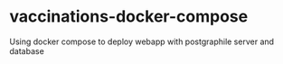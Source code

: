 # vaccinations-docker-compose
Using docker compose to deploy webapp with postgraphile server and database
